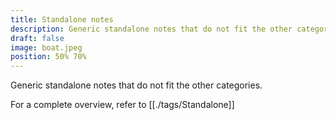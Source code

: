 ```yaml
---
title: Standalone notes
description: Generic standalone notes that do not fit the other categories
draft: false
image: boat.jpeg
position: 50% 70%
---
```


Generic standalone notes that do not fit the other categories.

For a complete overview, refer to [[./tags/Standalone]]
